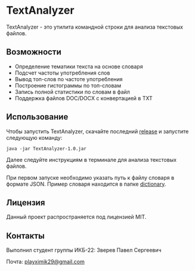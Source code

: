 
# TextAnalyzer

TextAnalyzer - это утилита командной строки для анализа текстовых файлов. 

## Возможности

- Определение тематики текста на основе словаря
- Подсчет частоты употребления слов
- Вывод топ-слов по частоте употребления
- Построение гистограммы по топ-словам
- Запись полной статистики по словам в файл
- Поддержка файлов DOC/DOCX с конвертацией в TXT

## Использование

Чтобы запустить TextAnalyzer, скачайте последний [release](https://github.com/PaulichP/JavaTextAnalyzer/releases) и запустите следующую команду:

```
java -jar TextAnalyzer-1.0.jar
```

Далее следуйте инструкциям в терминале для анализа текстовых файлов.

При первом запуске необходимо указать путь к файлу словаря в формате JSON. Пример словаря находится в папке [dictionary](files_for_test/dictionary).

## Лицензия

Данный проект распространяется под лицензией MIT.

## Контакты

Выполнил студент группы ИКБ-22:
Зверев Павел Сергеевич

Почта: playximik29@gmail.com
